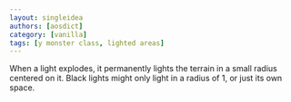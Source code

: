 ```yaml
---
layout: singleidea
authors: [aosdict]
category: [vanilla]
tags: [y monster class, lighted areas]
---
```

When a light explodes, it permanently lights the terrain in a small radius centered on it. Black lights might only light in a radius of 1, or just its own space.
